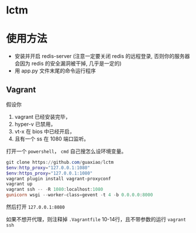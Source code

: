 # lctm

# 使用方法
- 安装并开启 redis-server (注意一定要关闭 redis 的远程登录, 否则你的服务器会因为 redis 的安全漏洞被干掉, 几乎是一定的)
- 用 app.py 文件末尾的命令运行程序

## Vagrant
假设你 
1. vagrant 已经安装完毕，
2. hyper-v 已禁用，
3. vt-x 在 bios 中已经开启，
4. 且有一个 ss 在 1080 端口监听。

打开一个 `powershell`， `cmd` 自己搜怎么设环境变量。
``` powershell
git clone https://github.com/guaxiao/lctm
$env:http_proxy="127.0.0.1:1080"
$env:https_proxy="127.0.0.1:1080"
vagrant plugin install vagrant-proxyconf
vagrant up
vagrant ssh -- -R 1080:localhost:1080
gunicorn wsgi --worker-class=gevent -t 4 -b 0.0.0.0:8000
```
然后打开 `127.0.0.1:8080`

如果不想开代理，则注释掉 `.Vagrantfile` 10-14行，且不带参数的运行 `vagrant ssh`
